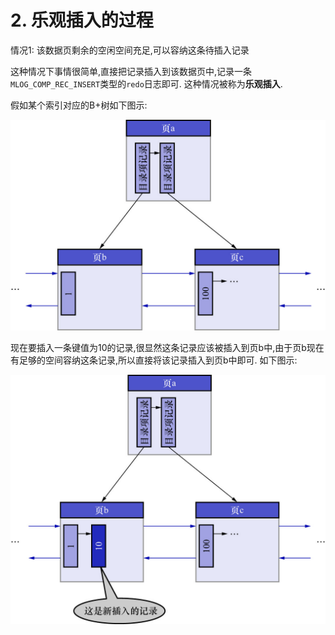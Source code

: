 # 2. 乐观插入的过程

情况1: 该数据页剩余的空闲空间充足,可以容纳这条待插入记录

这种情况下事情很简单,直接把记录插入到该数据页中,记录一条`MLOG_COMP_REC_INSERT`类型的`redo`日志即可.
这种情况被称为**乐观插入**.

假如某个索引对应的B+树如下图示:

![索引对应的B加树-乐观插入](img/索引对应的B加树-乐观插入.jpg)

现在要插入一条键值为10的记录,很显然这条记录应该被插入到页b中,由于页b现在有足够的空间容纳这条记录,所以直接将该记录插入到页b中即可.
如下图示:

![乐观插入过程](./img/乐观插入过程.jpg)
